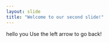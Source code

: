 ```yaml
---
layout: slide
title: "Welcome to our second slide!"
---
```

hello you
Use the left arrow to go back!
